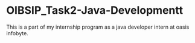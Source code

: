 # OIBSIP_Task2-Java-Developmentt
This is a part of my internship program as a java developer intern at oasis infobyte.
